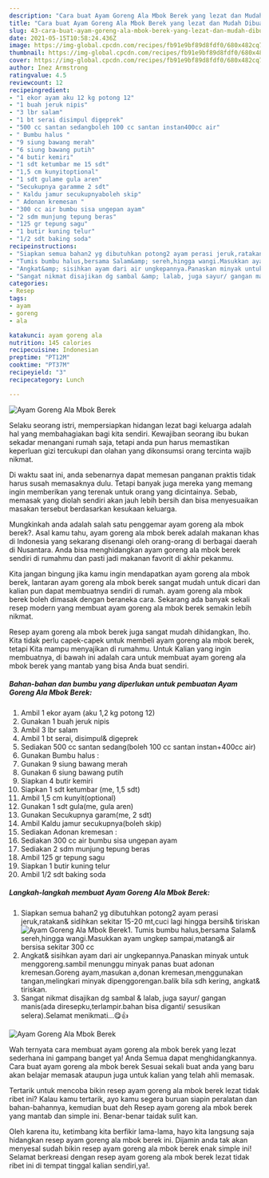 ```yaml
---
description: "Cara buat Ayam Goreng Ala Mbok Berek yang lezat dan Mudah Dibuat"
title: "Cara buat Ayam Goreng Ala Mbok Berek yang lezat dan Mudah Dibuat"
slug: 43-cara-buat-ayam-goreng-ala-mbok-berek-yang-lezat-dan-mudah-dibuat
date: 2021-05-15T10:58:24.436Z
image: https://img-global.cpcdn.com/recipes/fb91e9bf89d8fdf0/680x482cq70/ayam-goreng-ala-mbok-berek-foto-resep-utama.jpg
thumbnail: https://img-global.cpcdn.com/recipes/fb91e9bf89d8fdf0/680x482cq70/ayam-goreng-ala-mbok-berek-foto-resep-utama.jpg
cover: https://img-global.cpcdn.com/recipes/fb91e9bf89d8fdf0/680x482cq70/ayam-goreng-ala-mbok-berek-foto-resep-utama.jpg
author: Inez Armstrong
ratingvalue: 4.5
reviewcount: 12
recipeingredient:
- "1 ekor ayam aku 12 kg potong 12"
- "1 buah jeruk nipis"
- "3 lbr salam"
- "1 bt serai disimpul digeprek"
- "500 cc santan sedangboleh 100 cc santan instan400cc air"
- " Bumbu halus "
- "9 siung bawang merah"
- "6 siung bawang putih"
- "4 butir kemiri"
- "1 sdt ketumbar me 15 sdt"
- "1,5 cm kunyitoptional"
- "1 sdt gulame gula aren"
- "Secukupnya garamme 2 sdt"
- " Kaldu jamur secukupnyaboleh skip"
- " Adonan kremesan "
- "300 cc air bumbu sisa ungepan ayam"
- "2 sdm munjung tepung beras"
- "125 gr tepung sagu"
- "1 butir kuning telur"
- "1/2 sdt baking soda"
recipeinstructions:
- "Siapkan semua bahan2 yg dibutuhkan potong2 ayam perasi jeruk,ratakan&amp; sidihkan sekitar 15-20 mt,cuci lagi hingga bersih&amp; tiriskan"
- "Tumis bumbu halus,bersama Salam&amp; sereh,hingga wangi.Masukkan ayam ungkep sampai,matang&amp; air bersisa sekitar 300 cc"
- "Angkat&amp; sisihkan ayam dari air ungkepannya.Panaskan minyak untuk menggoreng.sambil menunggu minyak panas buat adonan kremesan.Goreng ayam,masukan a,donan kremesan,menggunakan tangan,melingkari minyak dipenggorengan.balik bila sdh kering, angkat&amp; tiriskan."
- "Sangat nikmat disajikan dg sambal &amp; lalab, juga sayur/ gangan manis(ada diresepku,terlampir.bahan bisa diganti/ sesusikan selera).Selamat menikmati...😋👍"
categories:
- Resep
tags:
- ayam
- goreng
- ala

katakunci: ayam goreng ala 
nutrition: 145 calories
recipecuisine: Indonesian
preptime: "PT12M"
cooktime: "PT37M"
recipeyield: "3"
recipecategory: Lunch

---
```



![Ayam Goreng Ala Mbok Berek](https://img-global.cpcdn.com/recipes/fb91e9bf89d8fdf0/680x482cq70/ayam-goreng-ala-mbok-berek-foto-resep-utama.jpg)

Selaku seorang istri, mempersiapkan hidangan lezat bagi keluarga adalah hal yang membahagiakan bagi kita sendiri. Kewajiban seorang ibu bukan sekadar menangani rumah saja, tetapi anda pun harus memastikan keperluan gizi tercukupi dan olahan yang dikonsumsi orang tercinta wajib nikmat.

Di waktu  saat ini, anda sebenarnya dapat memesan panganan praktis tidak harus susah memasaknya dulu. Tetapi banyak juga mereka yang memang ingin memberikan yang terenak untuk orang yang dicintainya. Sebab, memasak yang diolah sendiri akan jauh lebih bersih dan bisa menyesuaikan masakan tersebut berdasarkan kesukaan keluarga. 



Mungkinkah anda adalah salah satu penggemar ayam goreng ala mbok berek?. Asal kamu tahu, ayam goreng ala mbok berek adalah makanan khas di Indonesia yang sekarang disenangi oleh orang-orang di berbagai daerah di Nusantara. Anda bisa menghidangkan ayam goreng ala mbok berek sendiri di rumahmu dan pasti jadi makanan favorit di akhir pekanmu.

Kita jangan bingung jika kamu ingin mendapatkan ayam goreng ala mbok berek, lantaran ayam goreng ala mbok berek sangat mudah untuk dicari dan kalian pun dapat membuatnya sendiri di rumah. ayam goreng ala mbok berek boleh dimasak dengan beraneka cara. Sekarang ada banyak sekali resep modern yang membuat ayam goreng ala mbok berek semakin lebih nikmat.

Resep ayam goreng ala mbok berek juga sangat mudah dihidangkan, lho. Kita tidak perlu capek-capek untuk membeli ayam goreng ala mbok berek, tetapi Kita mampu menyajikan di rumahmu. Untuk Kalian yang ingin membuatnya, di bawah ini adalah cara untuk membuat ayam goreng ala mbok berek yang mantab yang bisa Anda buat sendiri.

<!--inarticleads1-->

##### Bahan-bahan dan bumbu yang diperlukan untuk pembuatan Ayam Goreng Ala Mbok Berek:

1. Ambil 1 ekor ayam (aku 1,2 kg potong 12)
1. Gunakan 1 buah jeruk nipis
1. Ambil 3 lbr salam
1. Ambil 1 bt serai, disimpul&amp; digeprek
1. Sediakan 500 cc santan sedang(boleh 100 cc santan instan+400cc air)
1. Gunakan  Bumbu halus :
1. Gunakan 9 siung bawang merah
1. Gunakan 6 siung bawang putih
1. Siapkan 4 butir kemiri
1. Siapkan 1 sdt ketumbar (me, 1,5 sdt)
1. Ambil 1,5 cm kunyit(optional)
1. Gunakan 1 sdt gula(me, gula aren)
1. Gunakan Secukupnya garam(me, 2 sdt)
1. Ambil  Kaldu jamur secukupnya(boleh skip)
1. Sediakan  Adonan kremesan :
1. Sediakan 300 cc air bumbu sisa ungepan ayam
1. Sediakan 2 sdm munjung tepung beras
1. Ambil 125 gr tepung sagu
1. Siapkan 1 butir kuning telur
1. Ambil 1/2 sdt baking soda




<!--inarticleads2-->

##### Langkah-langkah membuat Ayam Goreng Ala Mbok Berek:

1. Siapkan semua bahan2 yg dibutuhkan potong2 ayam perasi jeruk,ratakan&amp; sidihkan sekitar 15-20 mt,cuci lagi hingga bersih&amp; tiriskan
<img src="https://img-global.cpcdn.com/steps/162a0db1bc7f6cde/160x128cq70/ayam-goreng-ala-mbok-berek-langkah-memasak-1-foto.jpg" alt="Ayam Goreng Ala Mbok Berek">1. Tumis bumbu halus,bersama Salam&amp; sereh,hingga wangi.Masukkan ayam ungkep sampai,matang&amp; air bersisa sekitar 300 cc
1. Angkat&amp; sisihkan ayam dari air ungkepannya.Panaskan minyak untuk menggoreng.sambil menunggu minyak panas buat adonan kremesan.Goreng ayam,masukan a,donan kremesan,menggunakan tangan,melingkari minyak dipenggorengan.balik bila sdh kering, angkat&amp; tiriskan.
1. Sangat nikmat disajikan dg sambal &amp; lalab, juga sayur/ gangan manis(ada diresepku,terlampir.bahan bisa diganti/ sesusikan selera).Selamat menikmati...😋👍
<img src="//assets-global.cpcdn.com/assets/icons/button_play-2c75c40dde080a61004c1f40b05d8f140eaff45d7e9e6481dc71c63d2e7c4909.png" alt="Ayam Goreng Ala Mbok Berek">



Wah ternyata cara membuat ayam goreng ala mbok berek yang lezat sederhana ini gampang banget ya! Anda Semua dapat menghidangkannya. Cara buat ayam goreng ala mbok berek Sesuai sekali buat anda yang baru akan belajar memasak ataupun juga untuk kalian yang telah ahli memasak.

Tertarik untuk mencoba bikin resep ayam goreng ala mbok berek lezat tidak ribet ini? Kalau kamu tertarik, ayo kamu segera buruan siapin peralatan dan bahan-bahannya, kemudian buat deh Resep ayam goreng ala mbok berek yang mantab dan simple ini. Benar-benar taidak sulit kan. 

Oleh karena itu, ketimbang kita berfikir lama-lama, hayo kita langsung saja hidangkan resep ayam goreng ala mbok berek ini. Dijamin anda tak akan menyesal sudah bikin resep ayam goreng ala mbok berek enak simple ini! Selamat berkreasi dengan resep ayam goreng ala mbok berek lezat tidak ribet ini di tempat tinggal kalian sendiri,ya!.

